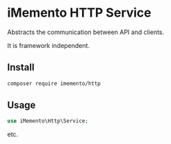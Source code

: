 # iMemento HTTP Service

Abstracts the communication between API and clients.

It is framework independent.

## Install
```bash
composer require imemento/http
```

## Usage
```php
use iMemento\Http\Service;
```

etc.